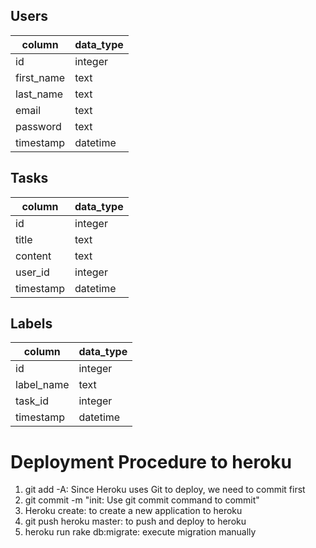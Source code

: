 
Users
-----

column | data_type
-------|---------
id | integer
first_name | text
last_name | text
email | text
password | text
timestamp | datetime


Tasks
-----

column | data_type
-------|---------
id | integer
title | text
content | text
user_id | integer
timestamp | datetime


Labels
------

column | data_type
-------|---------
id | integer
label_name | text
task_id | integer
timestamp | datetime

# Deployment Procedure to heroku
1. git add -A: Since Heroku uses Git to deploy, we need to commit first
2. git commit -m "init: Use git commit command to commit"
3. Heroku create: to create a new application to heroku
4. git push heroku master: to push and deploy to heroku
5. heroku run rake db:migrate: execute migration manually
